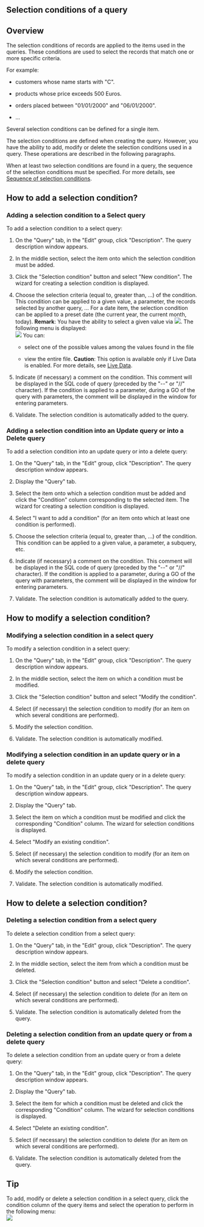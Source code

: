 


## Selection conditions of a query 
			



<a name="NOTE1"></a>
<a name="NOTE1_1"></a>


## Overview
<a name="overview_ELTTEXTE000260"></a>
<a name="Selection_condition"></a>
The selection conditions of records are applied to the items used in the queries. These conditions are used to select the records that match one or more specific criteria.

For example:

- customers whose name starts with "C".

- products whose price exceeds 500 Euros.

- orders placed between "01/01/2000" and "06/01/2000".

- ...




Several selection conditions can be defined for a single item.

The selection conditions are defined when creating the query. However, you have the ability to add, modify or delete the selection conditions used in a query. These operations are described in the following paragraphs.

When at least two selection conditions are found in a query, the sequence of the selection conditions must be specified. For more details, see [Sequence of selection conditions](../Editeurs/2032055.md).

<a name="NOTE2"></a>
<a name="NOTE2_1"></a>


## How to add a selection condition?
<a name="how_add_selection_condition_ELTTEXTE000284"></a>


### Adding a selection condition to a Select query
<a name="adding_selection_condition_select_query_ELTPARAGRAPHE000035"></a>

To add a selection condition to a select query:

1. On the "Query" tab, in the "Edit" group, click "Description". The query description window appears.

2. In the middle section, select the item onto which the selection condition must be added.

3. Click the "Selection condition" button and select "New condition". The wizard for creating a selection condition is displayed.

4. Choose the selection criteria (equal to, greater than, ...) of the condition. This condition can be applied to a given value, a parameter, the records selected by another query, ... For a date item, the selection condition can be applied to a preset date (the current year, the current month, today).
	**Remark**: You have the ability to select a given value via ![](https://doc.pcsoft.fr/en-US/images/image.awp?langid=3&name=OrdreAffichage.gif). The following menu is displayed: <br>![](https://doc.pcsoft.fr/en-US/images/image.awp?langid=3&name=Requete_MenuVisuValeur.gif)
You can:

	- select one of the possible values among the values found in the file

	- view the entire file.
			**Caution**: This option is available only if Live Data is enabled. For more details, see [Live Data](../Editeurs/2021005.md).




5. Indicate (if necessary) a comment on the condition. This comment will be displayed in the SQL code of query (preceded by the "--" or "//" character). If the condition is applied to a parameter, during a GO of the query with parameters, the comment will be displayed in the window for entering parameters.

6. Validate. The selection condition is automatically added to the query.



<a name="NOTE2_2"></a>


### Adding a selection condition into an Update query or into a Delete query
<a name="adding_selection_condition_into_update_query_into_delete_query_ELTPARAGRAPHE000075"></a>

To add a selection condition into an update query or into a delete query:

1. On the "Query" tab, in the "Edit" group, click "Description". The query description window appears.

2. Display the "Query" tab.

3. Select the item onto which a selection condition must be added and click the "Condition" column corresponding to the selected item. The wizard for creating a selection condition is displayed.

4. Select "I want to add a condition" (for an item onto which at least one condition is performed).

5. Choose the selection criteria (equal to, greater than, ...) of the condition. This condition can be applied to a given value, a parameter, a subquery, etc.

6. Indicate (if necessary) a comment on the condition. This comment will be displayed in the SQL code of query (preceded by the "--" or "//" character). If the condition is applied to a parameter, during a GO of the query with parameters, the comment will be displayed in the window for entering parameters.

7. Validate. The selection condition is automatically added to the query.




<a name="NOTE3"></a>
<a name="NOTE3_1"></a>


## How to modify a selection condition?
<a name="how_modify_selection_condition_ELTTEXTE000314"></a>


### Modifying a selection condition in a select query
<a name="modifying_selection_condition_select_query_ELTPARAGRAPHE000104"></a>

To modify a selection condition in a select query:

1. On the "Query" tab, in the "Edit" group, click "Description". The query description window appears.

2. In the middle section, select the item on which a condition must be modified.

3. Click the "Selection condition" button and select "Modify the condition".

4. Select (if necessary) the selection condition to modify (for an item on which several conditions are performed).

5. Modify the selection condition.

6. Validate. The selection condition is automatically modified.



<a name="NOTE3_2"></a>


### Modifying a selection condition in an update query or in a delete query
<a name="modifying_selection_condition_update_query_delete_query_ELTPARAGRAPHE000130"></a>

To modify a selection condition in an update query or in a delete query:

1. On the "Query" tab, in the "Edit" group, click "Description". The query description window appears.

2. Display the "Query" tab.

3. Select the item on which a condition must be modified and click the corresponding "Condition" column. The wizard for selection conditions is displayed.

4. Select "Modify an existing condition".

5. Select (if necessary) the selection condition to modify (for an item on which several conditions are performed).

6. Modify the selection condition.

7. Validate. The selection condition is automatically modified.




<a name="NOTE4"></a>
<a name="NOTE4_1"></a>


## How to delete a selection condition?
<a name="how_delete_selection_condition_ELTTEXTE000344"></a>


### Deleting a selection condition from a select query
<a name="deleting_selection_condition_from_select_query_ELTPARAGRAPHE000159"></a>

To delete a selection condition from a select query:

1. On the "Query" tab, in the "Edit" group, click "Description". The query description window appears.

2. In the middle section, select the item from which a condition must be deleted.

3. Click the "Selection condition" button and select "Delete a condition".

4. Select (if necessary) the selection condition to delete (for an item on which several conditions are performed).

5. Validate. The selection condition is automatically deleted from the query.



<a name="NOTE4_2"></a>


### Deleting a selection condition from an update query or from a delete query
<a name="deleting_selection_condition_from_update_query_from_delete_query_ELTPARAGRAPHE000184"></a>

To delete a selection condition from an update query or from a delete query:

1. On the "Query" tab, in the "Edit" group, click "Description". The query description window appears.

2. Display the "Query" tab.

3. Select the item for which a condition must be deleted and click the corresponding "Condition" column. The wizard for selection conditions is displayed.

4. Select "Delete an existing condition".

5. Select (if necessary) the selection condition to delete (for an item on which several conditions are performed).

6. Validate. The selection condition is automatically deleted from the query.




<a name="NOTE5"></a>
<a name="NOTE5_1"></a>


## Tip
<a name="tip_ELTTEXTE000374"></a>
To add, modify or delete a selection condition in a select query, click the condition column of the query items and select the operation to perform in the following menu: <br>![](https://doc.pcsoft.fr/en-US/images/image.awp?langid=3&name=Requete_MenuconditionSelect.gif)



